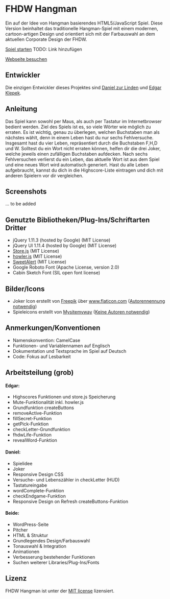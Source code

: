 # FHDW Hangman
Ein auf der Idee von Hangman basierendes HTML5/JavaScript Spiel. Diese Version beinhaltet das traditionelle Hangman-Spiel mit einem modernen, cartoon-artigen Design und orientiert sich mit der Farbauswahl an dem aktuellen Corporate Design der FHDW.

[Spiel starten](link) TODO: Link hinzufügen

[Webseite besuchen](http://wip.esy.es/)

## Entwickler
Die einzigen Entwickler dieses Projektes sind [Daniel zur Linden](https://github.com/Mastaa12) und [Edgar Klepek](https://github.com/edgarklepek42).

## Anleitung
Das Spiel kann sowohl per Maus, als auch per Tastatur im Internetbrowser bedient werden. Ziel des Spiels ist es, so viele Wörter wie möglich zu erraten. Es ist wichtig, genau zu überlegen, welchen Buchstaben man als nächstes wählt, denn in einem Leben hast du nur sechs Fehlversuche. Insgesamt hast du vier Leben, repräsentiert durch die Buchstaben F,H,D und W. Solltest du ein Wort nicht erraten können, helfen dir die drei Joker, welche jeweils einen zufälligen Buchstaben aufdecken. Nach sechs Fehlversuchen verlierst du ein Leben, das aktuelle Wort ist aus dem Spiel und eine neues Wort wird automatisch generiert. Hast du alle Leben aufgebraucht, kannst du dich in die Highscore-Liste eintragen und dich mit anderen Spielern vor dir vergleichen.

## Screenshots
... to be added

## Genutzte Bibliotheken/Plug-Ins/Schriftarten Dritter
* jQuery 1.11.3 (hosted by Google) (MIT License)
* jQuery UI 1.11.4 (hosted by Google) (MIT License)
* [Store.js](https://github.com/marcuswestin/store.js/) (MIT License)
* [howler.js](https://github.com/goldfire/howler.js) (MIT License)
* [SweetAlert](https://github.com/t4t5/sweetalert) (MIT License)
* Google Roboto Font (Apache License, version 2.0)
* Cabin Sketch Font (SIL open font license)

## Bilder/Icons
- Joker Icon erstellt von [Freepik](www.Freepik.com) über www.flaticon.com ([Autorennennung notwendig](http://support.flaticon.com/hc/en-us/articles/202798381-How-to-attribute-the-icons-to-their-authors))
- Spieleicons erstellt von [Mysitemyway](http://icons.mysitemyway.com) ([Keine Autoren notwendig](http://icons.mysitemyway.com/faqs/)) 

## Anmerkungen/Konventionen
* Namenskonvention: CamelCase
* Funktionen- und Variablennamen auf Englisch
* Dokumentation und Textsprache im Spiel auf Deutsch
* Code: Fokus auf Lesbarkeit 

## Arbeitsteilung (grob)
#### Edgar:
* Highscores Funktionen und store.js Speicherung
* Mute-Funktionalität inkl. howler.js
* Grundfunktion createButtons
* removeActive-Funktion
* fillSecret-Funktion
* getPick-Funktion
* checkLetter-Grundfunktion
* fhdwLife-Funktion
* revealWord-Funktion

#### Daniel:
* Spielidee
* Joker
* Responsive Design CSS
* Versuche- und Lebenszähler in checkLetter (HUD)
* Tastatureingabe
* wordComplete-Funktion
* checkEndgame-Funktion
* Responsive Design on Refresh createButtons-Funktion

#### Beide:
* WordPress-Seite
* Pitcher
* HTML & Struktur
* Grundlegendes Design/Farbauswahl
* Tonauswahl & Integration
* Animationen
* Verbesserung bestehender Funktionen
* Suchen weiterer Libraries/Plug-Ins/Fonts

## Lizenz
FHDW Hangman ist unter der [MIT license](https://github.com/edgarklepek42/fhangmandw/blob/master/LICENSE) lizensiert.
